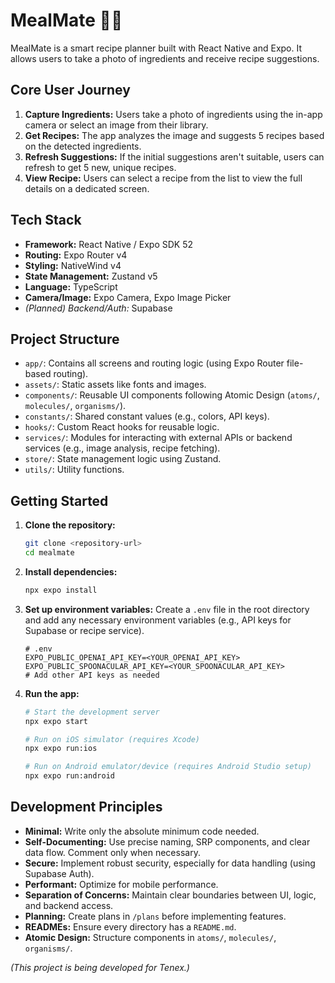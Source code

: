 # MealMate 🍳📸

MealMate is a smart recipe planner built with React Native and Expo. It allows users to take a photo of ingredients and receive recipe suggestions.

## Core User Journey

1.  **Capture Ingredients:** Users take a photo of ingredients using the in-app camera or select an image from their library.
2.  **Get Recipes:** The app analyzes the image and suggests 5 recipes based on the detected ingredients.
3.  **Refresh Suggestions:** If the initial suggestions aren't suitable, users can refresh to get 5 new, unique recipes.
4.  **View Recipe:** Users can select a recipe from the list to view the full details on a dedicated screen.

## Tech Stack

- **Framework:** React Native / Expo SDK 52
- **Routing:** Expo Router v4
- **Styling:** NativeWind v4
- **State Management:** Zustand v5
- **Language:** TypeScript
- **Camera/Image:** Expo Camera, Expo Image Picker
- _(Planned) Backend/Auth:_ Supabase

## Project Structure

- `app/`: Contains all screens and routing logic (using Expo Router file-based routing).
- `assets/`: Static assets like fonts and images.
- `components/`: Reusable UI components following Atomic Design (`atoms/`, `molecules/`, `organisms/`).
- `constants/`: Shared constant values (e.g., colors, API keys).
- `hooks/`: Custom React hooks for reusable logic.
- `services/`: Modules for interacting with external APIs or backend services (e.g., image analysis, recipe fetching).
- `store/`: State management logic using Zustand.
- `utils/`: Utility functions.

## Getting Started

1.  **Clone the repository:**
    ```bash
    git clone <repository-url>
    cd mealmate
    ```
2.  **Install dependencies:**
    ```bash
    npx expo install
    ```
3.  **Set up environment variables:**
    Create a `.env` file in the root directory and add any necessary environment variables (e.g., API keys for Supabase or recipe service).
    ```dotenv
    # .env
    EXPO_PUBLIC_OPENAI_API_KEY=<YOUR_OPENAI_API_KEY>
    EXPO_PUBLIC_SPOONACULAR_API_KEY=<YOUR_SPOONACULAR_API_KEY>
    # Add other API keys as needed
    ```
4.  **Run the app:**

    ```bash
    # Start the development server
    npx expo start

    # Run on iOS simulator (requires Xcode)
    npx expo run:ios

    # Run on Android emulator/device (requires Android Studio setup)
    npx expo run:android
    ```

## Development Principles

- **Minimal:** Write only the absolute minimum code needed.
- **Self-Documenting:** Use precise naming, SRP components, and clear data flow. Comment only when necessary.
- **Secure:** Implement robust security, especially for data handling (using Supabase Auth).
- **Performant:** Optimize for mobile performance.
- **Separation of Concerns:** Maintain clear boundaries between UI, logic, and backend access.
- **Planning:** Create plans in `/plans` before implementing features.
- **READMEs:** Ensure every directory has a `README.md`.
- **Atomic Design:** Structure components in `atoms/`, `molecules/`, `organisms/`.

_(This project is being developed for Tenex.)_
